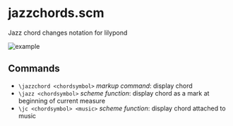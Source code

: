 # jazzchords.scm

Jazz chord changes notation for lilypond

![example](https://user-images.githubusercontent.com/6299210/100541385-f2a48d00-3243-11eb-9633-3967140804f1.png)

## Commands
- `\jazzchord <chordsymbol>` *markup command*: display chord
- `\jazz <chordsymbol>` *scheme function*: display chord as a mark at beginning of current measure
- `\jc <chordsymbol> <music>` *scheme function*: display chord attached to music
